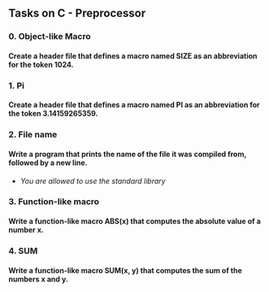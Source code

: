 ## Tasks on C - Preprocessor

### 0. Object-like Macro

#### Create a header file that defines a macro named SIZE as an abbreviation for the token 1024.

### 1. Pi

#### Create a header file that defines a macro named PI as an abbreviation for the token 3.14159265359.

### 2. File name

#### Write a program that prints the name of the file it was compiled from, followed by a new line.

* *You are allowed to use the standard library*

### 3. Function-like macro

#### Write a function-like macro ABS(x) that computes the absolute value of a number x.

### 4. SUM

#### Write a function-like macro SUM(x, y) that computes the sum of the numbers x and y.
